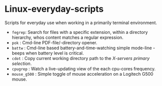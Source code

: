Linux-everyday-scripts
=======================

Scripts for everyday use when working in a primarily terminal environment.

* `fegrep`: Search for files with a specific extension, within a directory hierarchy, whos content matches a regular expression.
* `pok` : Cmd-line PDF-file/-directory opener. 
* `battw` : Cmd-line based battery-and-time-watching simple mode-line - beeps when battery level is critical.
* `cdot` : Copy current working directory path to the *X-servers primary selection*.
* `cpugrep` : Watch a live-updating view of the each cpu-cores frequency.
* `mouse_g500` : Simple toggle of mouse acceleration on a Logitech G500 mouse.
